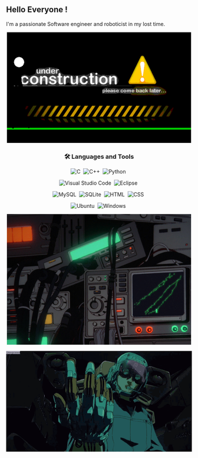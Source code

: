 <h2 title="title"> Hello Everyone !</h2>
<p> I'm a passionate Software engineer and roboticist in my lost time.</p>
<div align="center">

  ![](/images/construction.gif)
  
    
### 🛠 Languages and Tools
![C](https://img.shields.io/badge/-C++-333333?style=flat&logo=C%2B%2B&logoColor=00599C)&nbsp;
![C++](https://img.shields.io/badge/-C-333333?style=flat&logo=C&logoColor=A8B9CC)&nbsp;
![Python](https://img.shields.io/badge/-Python-333333?style=flat&logo=python)&nbsp;
    
![Visual Studio Code](https://img.shields.io/badge/-VScode-333333?style=flat&logo=visual-studio-code&logoColor=007ACC)&nbsp;
![Eclipse](https://img.shields.io/badge/-Eclipse-333333?style=flat&logo=eclipse-ide&logoColor=2C2255)&nbsp;

![MySQL](https://img.shields.io/twitter/url?color=000000&label=MySQL&logo=MySQL&url=https%3A%2F%2Fimg.shields.io%2Fbadge%2F-Windows-333333%3Fstyle%3Dflat%26logo%3DWindows)&nbsp;
![SQLite](https://img.shields.io/badge/-SQLite-333333?style=flat&logo=SQLite)&nbsp;
![HTML](https://img.shields.io/badge/-HTML-333333?style=flat&logo=HTML5)&nbsp;
![CSS](https://img.shields.io/badge/-CSS-333333?style=flat&logo=CSS3&logoColor=1572B6)&nbsp;

![Ubuntu](https://img.shields.io/badge/-Ubuntu-333333?style=flat&logo=Ubuntu)&nbsp;
![Windows](https://img.shields.io/badge/-Windows-333333?style=flat&logo=Windows)&nbsp;
    
![](/images/running.gif)


![](/images/mechas.gif)


</div>
